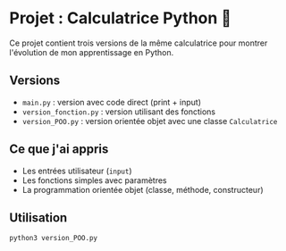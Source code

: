 # Projet : Calculatrice Python 🧮

Ce projet contient trois versions de la même calculatrice pour montrer l'évolution de mon apprentissage en Python.

## Versions

- `main.py` : version avec code direct (print + input)
- `version_fonction.py` : version utilisant des fonctions
- `version_POO.py` : version orientée objet avec une classe `Calculatrice`

## Ce que j'ai appris

- Les entrées utilisateur (`input`)
- Les fonctions simples avec paramètres
- La programmation orientée objet (classe, méthode, constructeur)

## Utilisation

```bash
python3 version_POO.py
